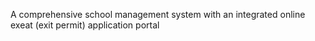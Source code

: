 A comprehensive school management system with an integrated online exeat (exit permit) application portal
